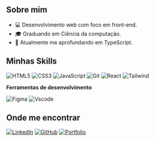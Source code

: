 ## Sobre mim

- 💻 Desenvolvimento web com foco em front-end.
- 🎓 Graduando em Ciência da computação.
- 🌱 Atualmente me aprofundando em TypeScript.

## Minhas Skills

![HTML5](https://img.shields.io/badge/HTML5-E34F26?style=for-the-badge&logo=html5&logoColor=white)
![CSS3](https://img.shields.io/badge/CSS3-1572B6?style=for-the-badge&logo=css3&logoColor=white)
![JavaScript](https://img.shields.io/badge/JavaScript-F7DF1E?style=for-the-badge&logo=javascript&logoColor=black)
![Git](https://img.shields.io/badge/GIT-E44C30?style=for-the-badge&logo=git&logoColor=white)
![React](https://img.shields.io/badge/React-20232A?style=for-the-badge&logo=react&logoColor=61DAFB)
![Tailwind](https://img.shields.io/badge/Tailwind_CSS-38B2AC?style=for-the-badge&logo=tailwind-css&logoColor=white)

**Ferramentas de desenvolvimento**

![Figma](https://img.shields.io/badge/Figma-696969?style=for-the-badge&logo=figma&logoColor=figma)
![Vscode](https://img.shields.io/badge/Vscode-007ACC?style=for-the-badge&logo=visual-studio-code&logoColor=white)


## Onde me encontrar

[![LinkedIn](https://img.shields.io/badge/LinkedIn-0077B5?style=for-the-badge&logo=linkedin&logoColor=white)](https://www.linkedin.com/in/alecksandrew/)
[![GitHub](https://img.shields.io/badge/GitHub-100000?style=for-the-badge&logo=github&logoColor=white)](https://github.com/Alecksandrew)
[![Portfolio](https://img.shields.io/badge/Portfolio-FF5722?style=for-the-badge&logo=todoist&logoColor=white)](https://alecksandrew.github.io/Portfolio/)
